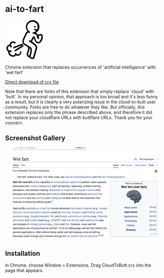ai-to-fart
=============

![](logo.png)

Chrome extension that replaces occurrences of 'artificial intelligence' with 'wet fart'

[Direct download of crx file](https://github.com/chusx/ai-to-fart/blob/master/FART.crx?raw=true)

Note that there are forks of this extension that simply replace 'cloud' with 'butt'.
In my personal opinion, that approach is too broad and it's less funny as a result, but it is clearly a very
polarizing issue in the cloud-to-butt user community.  Forks are free to do whatever they like.  But officially, _this_ extension replaces only the phrase described above, and therefore it did not replace your cloudflare URLs with buttflare URLs. Thank you for your concern.

Screenshot Gallery
------------------

![](Screenshot.png)

Installation
------------

In Chrome, choose Window > Extensions.  Drag CloudToButt.crx into the page that appears.
